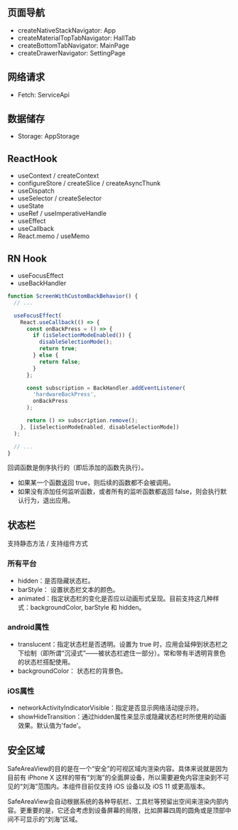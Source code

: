 ## 页面导航
- createNativeStackNavigator: App
- createMaterialTopTabNavigator: HallTab
- createBottomTabNavigator: MainPage
- createDrawerNavigator: SettingPage

## 网络请求
- Fetch: ServiceApi

## 数据储存
- Storage: AppStorage

## ReactHook
- useContext / createContext
- configureStore / createSlice / createAsyncThunk
- useDispatch
- useSelector / createSelector
- useState
- useRef / useImperativeHandle
- useEffect
- useCallback
- React.memo / useMemo

## RN Hook
- useFocusEffect
- useBackHandler

```js
function ScreenWithCustomBackBehavior() {
  // ...

  useFocusEffect(
    React.useCallback(() => {
      const onBackPress = () => {
        if (isSelectionModeEnabled()) {
          disableSelectionMode();
          return true;
        } else {
          return false;
        }
      };

      const subscription = BackHandler.addEventListener(
        'hardwareBackPress',
        onBackPress
      );

      return () => subscription.remove();
    }, [isSelectionModeEnabled, disableSelectionMode])
  );

  // ...
}
```

回调函数是倒序执行的（即后添加的函数先执行）。

- 如果某一个函数返回 true，则后续的函数都不会被调用。
- 如果没有添加任何监听函数，或者所有的监听函数都返回 false，则会执行默认行为，退出应用。

## 状态栏
支持静态方法 / 支持组件方式

### 所有平台
- hidden：是否隐藏状态栏。
- barStyle： 设置状态栏文本的颜色。
- animated：指定状态栏的变化是否应以动画形式呈现。目前支持这几种样式：backgroundColor, barStyle 和 hidden。

### android属性
- translucent：指定状态栏是否透明。设置为 true 时，应用会延伸到状态栏之下绘制（即所谓“沉浸式”——被状态栏遮住一部分）。常和带有半透明背景色的状态栏搭配使用。
- backgroundColor： 状态栏的背景色。

### iOS属性
- networkActivityIndicatorVisible：指定是否显示网络活动提示符。
- showHideTransition：通过hidden属性来显示或隐藏状态栏时所使用的动画效果。默认值为'fade'。

## 安全区域
SafeAreaView的目的是在一个“安全”的可视区域内渲染内容。具体来说就是因为目前有 iPhone X 这样的带有“刘海”的全面屏设备，所以需要避免内容渲染到不可见的“刘海”范围内。本组件目前仅支持 iOS 设备以及 iOS 11 或更高版本。

SafeAreaView会自动根据系统的各种导航栏、工具栏等预留出空间来渲染内部内容。更重要的是，它还会考虑到设备屏幕的局限，比如屏幕四周的圆角或是顶部中间不可显示的“刘海”区域。

